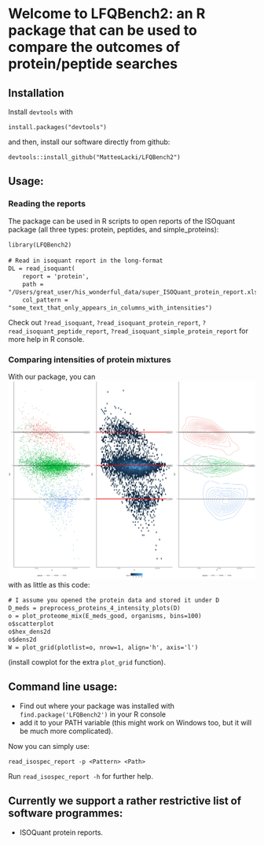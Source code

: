 # Welcome to LFQBench2: an R package that can be used to compare the outcomes of protein/peptide searches

## Installation
Install `devtools` with
```{r}
install.packages("devtools")
```
and then, install our software directly from github:
```{r}
devtools::install_github("MatteoLacki/LFQBench2")
```


## Usage:

### Reading the reports
The package can be used in R scripts to open reports of the ISOquant package (all three types: protein, peptides, and simple_proteins):

```{r}
library(LFQBench2)

# Read in isoquant report in the long-format
DL = read_isoquant(
	report = 'protein',
	path = "/Users/great_user/his_wonderful_data/super_ISOQuant_protein_report.xlsx",
    col_pattern = "some_text_that_only_appears_in_columns_with_intensities")
```

Check out `?read_isoquant`, `?read_isoquant_protein_report`, `?read_isoquant_peptide_report`, `?read_isoquant_simple_protein_report` for more help in R console.


### Comparing intensities of protein mixtures

With our package, you can ![produce plots like this](https://github.com/MatteoLacki/LFQBench2/blob/master/picts/hye.jpg "Comparing Human-Yeast-Ecoli Proteomes")
with as little as this code:
```{R}
# I assume you opened the protein data and stored it under D
D_meds = preprocess_proteins_4_intensity_plots(D)
o = plot_proteome_mix(E_meds_good, organisms, bins=100)
o$scatterplot
o$hex_dens2d
o$dens2d
W = plot_grid(plotlist=o, nrow=1, align='h', axis='l')
```
(install cowplot for the extra `plot_grid` function).

## Command line usage:
* Find out where your package was installed with `find.package('LFQBench2')` in your R console
* add it to your PATH variable (this might work on Windows too, but it will be much more complicated).

Now you can simply use:
```{bash}
read_isospec_report -p <Pattern> <Path>
```

Run `read_isospec_report -h` for further help.

## Currently we support a rather restrictive list of software programmes:
* ISOQuant protein reports.
